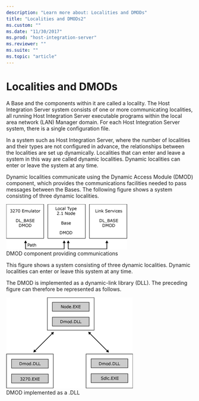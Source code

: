 ```yaml
---
description: "Learn more about: Localities and DMODs"
title: "Localities and DMODs2"
ms.custom: ""
ms.date: "11/30/2017"
ms.prod: "host-integration-server"
ms.reviewer: ""
ms.suite: ""
ms.topic: "article"
---
```

# Localities and DMODs
A Base and the components within it are called a locality. The Host Integration Server system consists of one or more communicating localities, all running Host Integration Server executable programs within the local area network (LAN) Manager domain. For each Host Integration Server system, there is a single configuration file.  
  
 In a system such as Host Integration Server, where the number of localities and their types are not configured in advance, the relationships between the localities are set up dynamically. Localities that can enter and leave a system in this way are called dynamic localities. Dynamic localities can enter or leave the system at any time.  
  
 Dynamic localities communicate using the Dynamic Access Module (DMOD) component, which provides the communications facilities needed to pass messages between the Bases. The following figure shows a system consisting of three dynamic localities.  
  
 ![Image that shows the DMOD component providing communications.](../core/media/his-32701a.gif "his_32701a")  
DMOD component providing communications  
  
 This figure shows a system consisting of three dynamic localities. Dynamic localities can enter or leave this system at any time.  
  
 The DMOD is implemented as a dynamic-link library (DLL). The preceding figure can therefore be represented as follows.  
  
 ![Image that shows the DMOD implemented as a .DLL.](../core/media/his-32701b.gif "his_32701b")  
DMOD implemented as a .DLL

